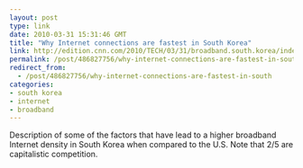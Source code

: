 ```yaml
---
layout: post
type: link
date: 2010-03-31 15:31:46 GMT
title: "Why Internet connections are fastest in South Korea"
link: http://edition.cnn.com/2010/TECH/03/31/broadband.south.korea/index.html?hpt=Sbin
permalink: /post/486827756/why-internet-connections-are-fastest-in-south
redirect_from: 
  - /post/486827756/why-internet-connections-are-fastest-in-south
categories:
- south korea
- internet
- broadband
---
```

Description of some of the factors that have lead to a higher broadband Internet density in South Korea when compared to the U.S. Note that 2/5 are capitalistic competition.